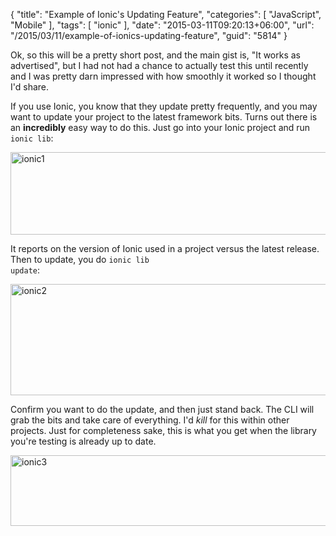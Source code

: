 {
	"title": "Example of Ionic's Updating Feature",
	"categories": [
		"JavaScript",
		"Mobile"
	],
	"tags": [
		"ionic"
	],
	"date": "2015-03-11T09:20:13+06:00",
	"url": "/2015/03/11/example-of-ionics-updating-feature",
	"guid": "5814"
}

Ok, so this will be a pretty short post, and the main gist is, "It works as advertised", but I had not had a chance to actually test this until recently and I was pretty darn impressed with how smoothly it worked so I thought I'd share.

<!--more-->

If you use Ionic, you know that they update pretty frequently, and you may want to update your project to the latest framework bits. Turns out there is an <strong>incredibly</strong> easy way to do this. Just go into your Ionic project and run <code>ionic lib</code>:

<a href="http://www.raymondcamden.com/wp-content/uploads/2015/03/ionic1.png"><img src="https://static.raymondcamden.com/images/wp-content/uploads/2015/03/ionic1.png" alt="ionic1" width="850" height="132" class="alignnone size-full wp-image-5815" /></a>

It reports on the version of Ionic used in a project versus the latest release. Then to update, you do <code>ionic lib update</code>:

<a href="http://www.raymondcamden.com/wp-content/uploads/2015/03/ionic2.png"><img src="https://static.raymondcamden.com/images/wp-content/uploads/2015/03/ionic2.png" alt="ionic2" width="850" height="178" class="alignnone size-full wp-image-5816" /></a>

Confirm you want to do the update, and then just stand back. The CLI will grab the bits and take care of everything. I'd <i>kill</i> for this within other projects. Just for completeness sake, this is what you get when the library you're testing is already up to date.

<a href="http://www.raymondcamden.com/wp-content/uploads/2015/03/ionic3.png"><img src="https://static.raymondcamden.com/images/wp-content/uploads/2015/03/ionic3.png" alt="ionic3" width="850" height="113" class="alignnone size-full wp-image-5817" /></a>